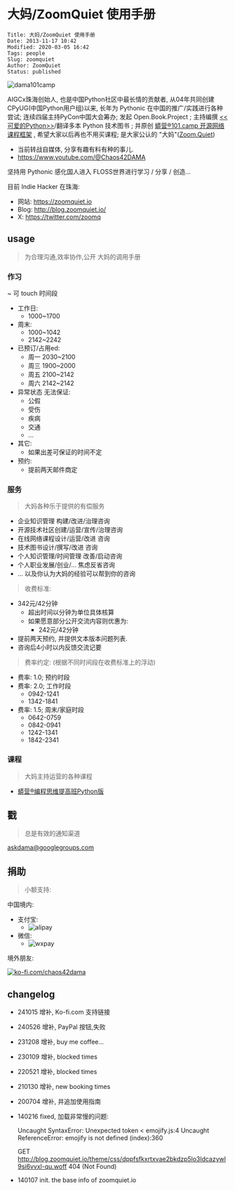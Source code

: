# 大妈/ZoomQuiet 使用手册

    Title: 大妈/ZoomQuiet 使用手册
    Date: 2013-11-17 10:42
    Modified: 2020-03-05 16:42
    Tags: people
    Slug: zoomquiet
    Author: ZoomQuiet
    Status: published


![dama101camp](https://ipic.zoomquiet.top/2022-05-21-2020-07-04-dama101camp-cube.png!/fw/360)


AIGCx珠海创始人, 也是中国Python社区中最长情的贡献者, 
从04年共同创建 CPyUG(中国Python用户组)以来,
长年为 Pythonic 在中国的推广/实践进行各种尝试;
连续四届主持PyCon中国大会筹办;
发起 Open.Book.Project ;
主持编撰
[<<可爱的Python>>](http://book.douban.com/subject/3884108/)/翻译多本 Python 技术图书 ;
并原创 
[蟒营®101.camp 开源网络课程框架](https://doc.101.camp/)
, 希望大家以后再也不用买课程;
是大家公认的 "大妈"([Zoom.Quiet](https://zoomquiet.io/))

- 当前转战自媒体, 分享有趣有料有种的事儿.
- https://www.youtube.com/@Chaos42DAMA

坚持用 Pythonic 感化国人进入 FLOSS世界进行学习 / 分享 / 创造...


目前 Indie Hacker 在珠海:

- 网站: https://zoomquiet.io
- Blog: http://blog.zoomquiet.io/
- X: https://twitter.com/zoomq


## usage
> 为合理沟通,效率协作,公开 大妈的调用手册 

### 作习
~ 可 touch 时间段

- 工作日:
    + 1000~1700
- 周末:
    + 1000~1042
    + 2142~2242
- 已预订/占用ed:
    + 周一 2030~2100
    + 周三 1900~2000
    + 周五 2100~2142
    + 周六 2142~2142
- 异常状态 无法保证:
    + 公假
    + 受伤
    + 疾病
    + 交通
    + ...
- 其它:
    + 如果出差可保证的时间不定
- 预约:
    + 提前两天邮件商定



### 服务
> 大妈各种乐于提供的有偿服务


- 企业知识管理 构建/改进/治理咨询
- 开源技术社区创建/运营/宣传/治理咨询
- 在线网络课程设计/运营/改进 咨询
- 技术图书设计/撰写/改进 咨询
- 个人知识管理/时间管理 改善/启动咨询
- 个人职业发展/创业/... 焦虑反省咨询
- ... 以及你认为大妈的经验可以帮到你的咨询 

> 收费标准:

- 342元/42分钟
    + 超出时间以分钟为单位具体核算
    + 如果愿意部分公开交流内容则优惠为:
        * 242元/42分钟
- 提前两天预约, 并提供文本版本问题列表.
- 咨询后4小时以内反馈交流记要

> 费率约定:
(根据不同时间段在收费标准上的浮动)

- 费率: 1.0; 预约时段
- 费率: 2.0; 工作时段
    + 0942-1241
    + 1342-1841
- 费率: 1.5; 周末/家庭时段
    + 0642-0759
    + 0842-0941
    + 1242-1341
    + 1842-2341

### 课程
> 大妈主持运营的各种课程

- [蟒营®编程思维提高班Python版](https://py.101.camp/)


## 戳
> 总是有效的通知渠道

askdama@googlegroups.com

## 捐助
> 小额支持:



中国境内:

- 支付宝:
  + ![alipay](https://ipic.zoomquiet.top/2023-12-08-alipay.jpg!/fw/360)
- 微信:
  + ![wxpay](https://ipic.zoomquiet.top/2023-12-08-wxpay.jpg!/fw/360)

境外朋友:


[![ko-fi.com/chaos42dama](https://ipic.zoomquiet.top/2024-10-15-qrcode4ko-fi.webp)](https://ko-fi.com/chaos42dama)

## changelog

- 241015 增补, Ko-fi.com 支持链接
- 240526 增补, PayPal 按钮,失败
- 231208 增补, buy me coffee...
- 230109 增补, blocked times
- 220521 增补, blocked times
- 210130 增补, new booking times
- 200704 增补, 并追加使用指南
- 140216 fixed, 加载非常慢的问题:

    Uncaught SyntaxError: Unexpected token < emojify.js:4
    Uncaught ReferenceError: emojify is not defined (index):360

    GET http://blog.zoomquiet.io/theme/css/dppfsfkxrtxvae2bkdzp5lo3ldcazywl9si6vvxl-qu.woff 404 (Not Found) 

- 140107 init. the base info of zoomquiet.io
